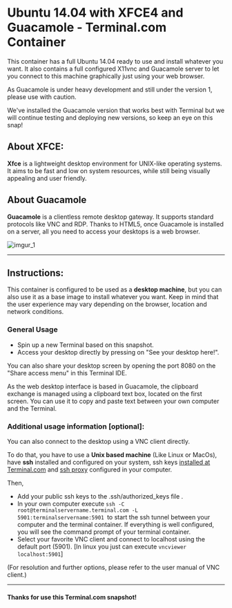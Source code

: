# Ubuntu 14.04 with XFCE4 and Guacamole  - Terminal.com Container

This container has a full Ubuntu 14.04 ready to use and install whatever you want.
It also contains a full configured X11vnc and Guacamole server to let you connect to this machine graphically just using your web browser.

As Guacamole is under heavy development and still under the version 1, please use with caution.

We've installed the Guacamole version that works best with Terminal but we will continue testing and deploying new versions, so keep an eye on this snap!


## About XFCE:
**Xfce** is a lightweight desktop environment for UNIX-like operating systems. It aims to be fast and low on system resources, while still being visually appealing and user friendly.


## About Guacamole
**Guacamole** is a clientless remote desktop gateway. It supports standard protocols like VNC and RDP.
Thanks to HTML5, once Guacamole is installed on a server, all you need to access your desktops is a web browser.

![imgur_1](http://i.imgur.com/4QaSYv5.png)

---

## Instructions:

This container is configured to be used as a **desktop machine**, but you can also use it as a base image to install whatever you want.
Keep in mind that the user experience may vary depending on the browser, location and network conditions.


### General Usage
- Spin up a new Terminal based on this snapshot.
- Access your desktop directly by pressing on "See your desktop here!".


You can also share your desktop screen by opening the port 8080 on the "Share access menu" in this Terminal IDE.

As the web desktop interface is based in Guacamole, the clipboard exchange is managed using a clipboard text box, located on the first screen. You can use it to copy and paste text between your own computer and the Terminal.


### Additional usage information [optional]:
You can also connect to the desktop using a VNC client directly.

To do that, you have to use a **Unix based machine** (Like Linux or MacOs), have **ssh** installed and configured on your system, ssh keys [installed at Terminal.com](https://www.terminal.com/settings/ssh_keys) and [ssh proxy](https://www.terminal.com/ssh) configured in your computer.

Then,
- Add your public ssh keys to the .ssh/authorized_keys file .
- In your own computer execute `ssh -C root@terminalservername.terminal.com -L 5901:terminalservername:5901 `to start the ssh tunnel between your computer and the terminal container. If everything is well configured, you will see the command prompt of your terminal container.
- Select your favorite VNC client and connect to localhost using the default port (5901). [In linux you just can execute `vncviewer localhost:5901`]


(For resolution and further options, please refer to the user manual of VNC client.)

---

#### Thanks for use this Terminal.com snapshot!